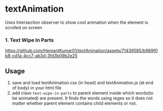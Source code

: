 # textAnimation
Uses Intersection observer to show cool animation when the element is scrolled on screen

### 1. Text Wipe In Parts



https://github.com/HemantKumar01/textAnimation/assets/71439585/b989f0b8-cd1a-4cc7-ab3d-3fd3b09b2e25


## Usage
1. save and load textAnimation.css (in head) and textAnimation.js (at end of body) in your html file
2. add class `text-wipe-in-parts` to parent element inside which words(to be animated) are present. It finds the words using regex so it does not matter whether parent element contains child elements or not.
